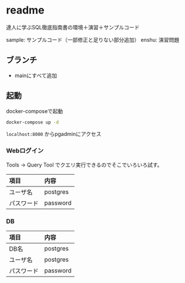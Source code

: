 # readme

達人に学ぶSQL徹底指南書の環境＋演習＋サンプルコード

sample: サンプルコード（一部修正と足りない部分追加）
enshu: 演習問題

## ブランチ
- mainにすべて追加

## 起動

docker-composeで起動

```bash
docker-compose up -d
```

`localhost:8000` からpgadminにアクセス

### Webログイン

Tools -> Query Tool でクエリ実行できるのでそこでいろいろ試す。

|項目|内容|
|:--|:--|
|ユーザ名|postgres|
|パスワード|password|

### DB

|項目|内容|
|:--|:--|
|DB名|postgres|
|ユーザ名|postgres|
|パスワード|password|


